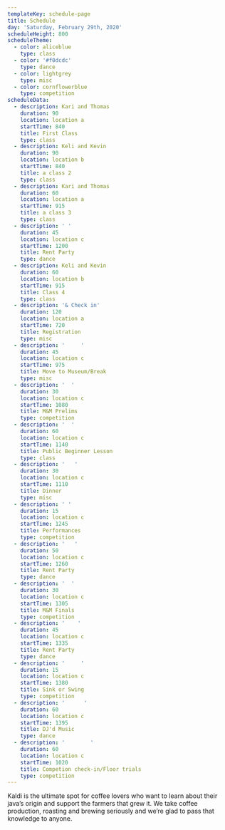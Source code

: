 ```yaml
---
templateKey: schedule-page
title: Schedule
day: 'Saturday, February 29th, 2020'
scheduleHeight: 800
scheduleTheme:
  - color: aliceblue
    type: class
  - color: '#f0dcdc'
    type: dance
  - color: lightgrey
    type: misc
  - color: cornflowerblue
    type: competition
scheduleData:
  - description: Kari and Thomas
    duration: 90
    location: location a
    startTime: 840
    title: First Class
    type: class
  - description: Keli and Kevin
    duration: 90
    location: location b
    startTime: 840
    title: a class 2
    type: class
  - description: Kari and Thomas
    duration: 60
    location: location a
    startTime: 915
    title: a class 3
    type: class
  - description: ' '
    duration: 45
    location: location c
    startTime: 1200
    title: Rent Party
    type: dance
  - description: Keli and Kevin
    duration: 60
    location: location b
    startTime: 915
    title: Class 4
    type: class
  - description: '& Check in'
    duration: 120
    location: location a
    startTime: 720
    title: Registration
    type: misc
  - description: '     '
    duration: 45
    location: location c
    startTime: 975
    title: Move to Museum/Break
    type: misc
  - description: '  '
    duration: 30
    location: location c
    startTime: 1080
    title: M&M Prelims
    type: competition
  - description: '  '
    duration: 60
    location: location c
    startTime: 1140
    title: Public Beginner Lesson
    type: class
  - description: '   '
    duration: 30
    location: location c
    startTime: 1110
    title: Dinner
    type: misc
  - description: ' '
    duration: 15
    location: location c
    startTime: 1245
    title: Performances
    type: competition
  - description: '   '
    duration: 50
    location: location c
    startTime: 1260
    title: Rent Party
    type: dance
  - description: '  '
    duration: 30
    location: location c
    startTime: 1305
    title: M&M Finals
    type: competition
  - description: '    '
    duration: 45
    location: location c
    startTime: 1335
    title: Rent Party
    type: dance
  - description: '     '
    duration: 15
    location: location c
    startTime: 1380
    title: Sink or Swing
    type: competition
  - description: '      '
    duration: 60
    location: location c
    startTime: 1395
    title: DJ'd Music
    type: dance
  - description: '        '
    duration: 60
    location: location c
    startTime: 1020
    title: Competion check-in/Floor trials
    type: competition
---
```

Kaldi is the ultimate spot for coffee lovers who want to learn about their
java’s origin and support the farmers that grew it. We take coffee production,
roasting and brewing seriously and we’re glad to pass that knowledge to
anyone.
